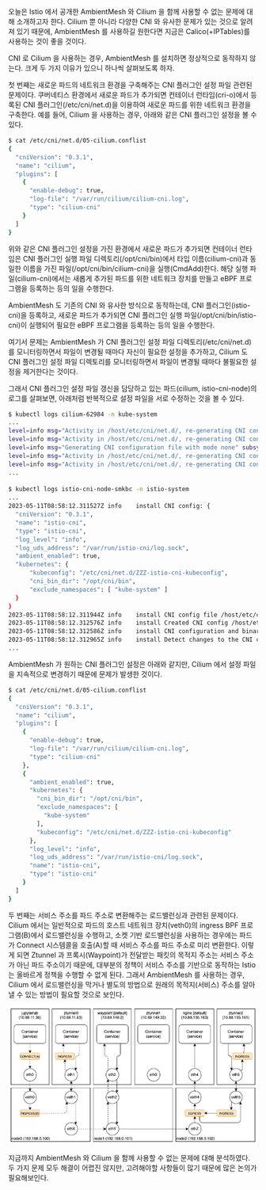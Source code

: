 오늘은 Istio 에서 공개한 AmbientMesh 와 Cilium 을 함께 사용할 수 없는 문제에 대해 소개하고자 한다. Cilium 뿐 아니라 다양한 CNI 와 유사한 문제가 있는 것으로 알려져 있기 때문에, AmbientMesh 를 사용하길 원한다면 지금은 Calico(+IPTables)를 사용하는 것이 좋을 것이다.

CNI 로 Cilium 을 사용하는 경우, AmbientMesh 를 설치하면 정상적으로 동작하지 않는다. 크게 두 가지 이유가 있으니 하나씩 살펴보도록 하자.

첫 번째는 새로운 파드의 네트워크 환경을 구축해주는 CNI 플러그인 설정 파일 관련된 문제이다. 쿠버네티스 환경에서 새로운 파드가 추가되면 컨테이너 런타임(cri-o)에서 등록된 CNI 플러그인(/etc/cni/net.d)을 이용하여 새로운 파드를 위한 네트워크 환경을 구축한다. 예를 들어, Cilium 을 사용하는 경우, 아래와 같은 CNI 플러그인 설정을 볼 수 있다.

```bash
$ cat /etc/cni/net.d/05-cilium.conflist
{
  "cniVersion": "0.3.1",
  "name": "cilium",
  "plugins": [
    {
      "enable-debug": true,
      "log-file": "/var/run/cilium/cilium-cni.log",
      "type": "cilium-cni"
    }
  ]
}
```

위와 같은 CNI 플러그인 설정을 가진 환경에서 새로운 파드가 추가되면 컨테이너 런타임은 CNI 플러그인 실행 파일 디렉토리(/opt/cni/bin)에서 타입 이름(cilium-cni)과 동일한 이름을 가진 파일(/opt/cni/bin/cilium-cni)을 실행(CmdAdd)한다. 해당 실행 파일(cilium-cni)에서는 새롭게 추가된 파드를 위한 네트워크 장치를 만들고 eBPF 프로그램을 등록하는 등의 일을 수행한다.

AmbientMesh 도 기존의 CNI 와 유사한 방식으로 동작하는데, CNI 플러그인(istio-cni)을 등록하고, 새로운 파드가 추가되면 CNI 플러그인 실행 파일(/opt/cni/bin/istio-cni)이 실행되어 필요한 eBPF 프로그램을 등록하는 등의 일을 수행한다.

여기서 문제는 AmbientMesh 가 CNI 플러그인 설정 파일 디렉토리(/etc/cni/net.d)를 모니터링하면서 파일이 변경될 때마다 자신이 필요한 설정을 추가하고, Cilium 도 CNI 플러그인 설정 파일 디렉토리를 모니터링하면서 파일이 변경될 때마다 불필요한 설정을 제거한다는 것이다.

그래서 CNI 플러그인 설정 파일 갱신을 담당하고 있는 파드(cilium, istio-cni-node)의 로그를 살펴보면, 아래처럼 반복적으로 설정 파일을 서로 수정하는 것을 볼 수 있다.

```bash
$ kubectl logs cilium-62984 -n kube-system
...
level=info msg="Activity in /host/etc/cni/net.d/, re-generating CNI configuration" subsys=cni-config
level=info msg="Activity in /host/etc/cni/net.d/, re-generating CNI configuration" subsys=cni-config
level=info msg="Generating CNI configuration file with mode none" subsys=cni-config
level=info msg="Activity in /host/etc/cni/net.d/, re-generating CNI configuration" subsys=cni-config
level=info msg="Activity in /host/etc/cni/net.d/, re-generating CNI configuration" subsys=cni-config
...

$ kubectl logs istio-cni-node-smkbc -n istio-system
...
2023-05-11T08:58:12.311527Z	info	install	CNI config: {
  "cniVersion": "0.3.1",
  "name": "istio-cni",
  "type": "istio-cni",
  "log_level": "info",
  "log_uds_address": "/var/run/istio-cni/log.sock",
  "ambient_enabled": true,
  "kubernetes": {
      "kubeconfig": "/etc/cni/net.d/ZZZ-istio-cni-kubeconfig",
      "cni_bin_dir": "/opt/cni/bin",
      "exclude_namespaces": [ "kube-system" ]
  }
}
2023-05-11T08:58:12.311944Z	info	install	CNI config file /host/etc/cni/net.d/05-cilium.conflist exists. Proceeding.
2023-05-11T08:58:12.312576Z	info	install	Created CNI config /host/etc/cni/net.d/05-cilium.conflist
2023-05-11T08:58:12.312586Z	info	install	CNI configuration and binaries reinstalled.
2023-05-11T08:58:12.312965Z	info	install	Detect changes to the CNI configuration and binaries, attempt reinstalling...
...
```

AmbientMesh 가 원하는 CNI 플러그인 설정은 아래와 같지만, Cilium 에서 설정 파일을 지속적으로 변경하기 때문에 문제가 발생한 것이다.

```bash
$ cat /etc/cni/net.d/05-cilium.conflist
{
  "cniVersion": "0.3.1",
  "name": "cilium",
  "plugins": [
    {
      "enable-debug": true,
      "log-file": "/var/run/cilium/cilium-cni.log",
      "type": "cilium-cni"
    },
    {
      "ambient_enabled": true,
      "kubernetes": {
        "cni_bin_dir": "/opt/cni/bin",
        "exclude_namespaces": [
          "kube-system"
        ],
        "kubeconfig": "/etc/cni/net.d/ZZZ-istio-cni-kubeconfig"
      },
      "log_level": "info",
      "log_uds_address": "/var/run/istio-cni/log.sock",
      "name": "istio-cni",
      "type": "istio-cni"
    }
  ]
}
```

두 번째는 서비스 주소를 파드 주소로 변환해주는 로드밸런싱과 관련된 문제이다. Cilium 에서는 일반적으로 파드의 호스트 네트워크 장치(veth0)의 ingress BPF 프로그램(B)에서 로드밸런싱을 수행하고, 소켓 기반 로드밸런싱을 사용하는 경우에는 파드가 Connect 시스템콜을 호출(A)할 때 서비스 주소를 파드 주소로 미리 변환한다. 이렇게 되면 Ztunnel 과 프록시(Waypoint)가 전달받는 패킷의 목적지 주소는 서비스 주소가 아닌 파드 주소이기 때문에, 대부분의 정책이 서비스 주소를 기반으로 동작하는 Istio 는 올바르게 정책을 수행할 수 없게 된다. 그래서 AmbientMesh 를 사용하는 경우, Cilium 에서 로드밸런싱을 막거나 별도의 방법으로 원래의 목적지(서비스) 주소를 알아낼 수 있는 방법이 필요할 것으로 보인다.

![istio.ambientmesh.cilium](./istio-ambientmesh-cilium.png)

지금까지 AmbientMesh 와 Cilium 을 함께 사용할 수 없는 문제에 대해 분석하였다. 두 가지 문제 모두 해결이 어렵진 않지만, 고려해야할 사항들이 많기 때문에 많은 논의가 필요해보인다.
